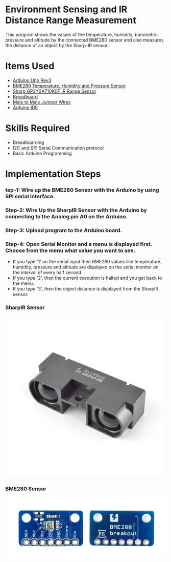 # Environment Sensing and IR Distance Range Measurement
This porgram shows the values of the temperature, humidity, barometric pressure and altitude by the connected BME280 sensor and also measures the distance of an object by the Sharp-IR sensor.

# Items Used
-	[Arduino Uno Rev3](https://store.arduino.cc/usa/arduino-uno-rev3)
-	[BME280 Temperature, Humidity and Pressure Sensor](https://www.adafruit.com/product/2652)
- [Sharp GP2Y0A710K0F IR Range Sensor](https://www.robotshop.com/en/sharp-gp2y0a710k0f-ir-range-sensor.html)
-	[Breadboard](https://www.adafruit.com/product/64)
-	[Male to Male Jumper Wires](https://www.adafruit.com/product/758)
- [Arduino IDE](https://www.arduino.cc/en/software)

# Skills Required
- Breadboarding
- I2C and SPI Serial Communication protocol
- Basic Arduino Programming

# Implementation Steps

### tep-1: Wire up the BME280 Sensor with the Arduino by using SPI serial interface. 

### Step-2: Wire Up the SharpIR Sensor with the Arduino by connecting to the Analog pin A0 on the Arduino.

### Step-3: Upload program to the Arduino board.

### Step-4: Open Serial Monitor and a menu is displayed first. Choose from the menu what value you want to see.
- If you type '1' on the serial input then BME280 values like temperature, humidity, pressure and altitude are displayed on the serial monitor on the interval of every half second.
- If you type '2', then the current execution is halted and you get back to the menu.
- If you type '3', then the object distance is displayed from the SharpIR sensor.

### SharpIR Sensor
![Screenshot](SharpIR.jpg)

### BME280 Sensor
![Screenshot](bme280_sensor.jpg)



